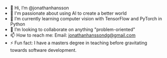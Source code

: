 - 👋 Hi, I’m @jonathanhansson
- 👀 I'm passionate about using AI to create a better world
- 🌱 I’m currently learning computer vision with TensorFlow and PyTorch in Python
- 💞️ I’m looking to collaborate on anything "problem-oriented"
- 📫 How to reach me:
       Email: jonathanhanssondg@gmail.com 
- ⚡ Fun fact: I have a masters degree in teaching before gravitating towards software development.
